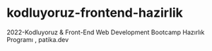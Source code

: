 # kodluyoruz-frontend-hazirlik
2022-Kodluyoruz &amp; Front-End Web Development Bootcamp Hazırlık Programı , patika.dev
